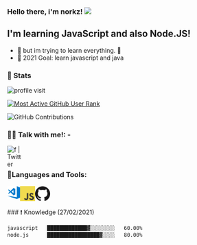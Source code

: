 ### Hello there, i'm norkz! <img src="https://media.giphy.com/media/hvRJCLFzcasrR4ia7z/giphy.gif" width="25px">

## I'm learning JavaScript and also Node.JS!
- 🌱 but im trying to learn everything. 🤣
- 🥅 2021 Goal: learn javascript and java

### 👦 Stats 
<div align="left">

![profile visit](https://komarev.com/ghpvc/?username=fadyehabamer)

[![Most Active GitHub User Rank](https://endy419y2alipob.m.pipedream.net)](https://commits.top/egypt.html)

![GitHub Contributions](https://github-readme-stats.vercel.app/api?username=fadyehabamer&show_icons=true&theme="onedark"&title_color=black&icon_color=black&text_color=white&bg_color=black)
   
</div>

### 👨‍💻 Talk with me!: -
[<img align="left"  alt="f | Twitter" width="35px" src="https://cdn.jsdelivr.net/npm/simple-icons@v3/icons/twitter.svg" />][twitter]
<br />
<br />

### 👾Languages and Tools:
<!-- start tools and languages -->
<img align="left" alt="Visual Studio Code" width="30px" src="https://raw.githubusercontent.com/github/explore/80688e429a7d4ef2fca1e82350fe8e3517d3494d/topics/visual-studio-code/visual-studio-code.png" />
<img align="left" alt="JavaScript" width="35px"src="https://raw.githubusercontent.com/github/explore/80688e429a7d4ef2fca1e82350fe8e3517d3494d/topics/javascript/javascript.png"/>
<img align="left" alt="GitHub" width="35px" src="https://raw.githubusercontent.com/github/explore/78df643247d429f6cc873026c0622819ad797942/topics/github/github.png" />

<!-- start tools and languages -->
<br />
<br />
<br />
### ❗ Knowledge (27/02/2021)

```
javascript   █████████████▓░░░░░░░░   60.00% 
node.js      █████████████████▓░░░░   80.00%
```

[twitter]:   https://twitter.com/frxsyn
